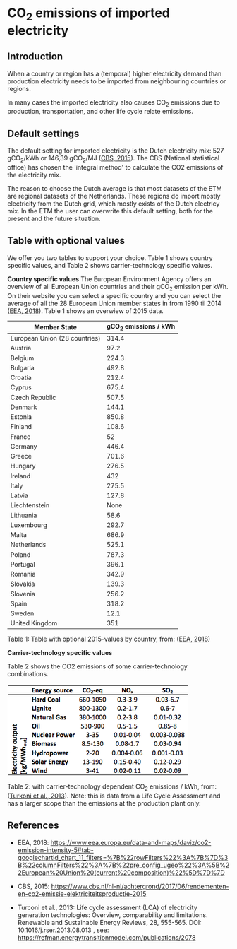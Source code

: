 # **CO<sub>2</sub> emissions of imported electricity**

## **Introduction**
When a country or region has a (temporal) higher electricity demand than production electricity needs to be imported from neighbouring countries or regions. 

In many cases the imported electricity also causes CO<sub>2</sub> emissions due to production, transportation, and other life cycle relate emissions. 


## **Default settings**

The default setting for imported electricity is the Dutch electricity mix: 527 gCO<sub>2</sub>/kWh or 146,39 gCO<sub>2</sub>/MJ (<a href="#ref">CBS, 2015</a>). The CBS (National statistical office) has chosen the 'integral method' to calculate the CO2 emissions of the electricity mix. 

The reason to choose the Dutch average is that most datasets of the ETM are regional datasets of the Netherlands. These regions do import mostly electricity from the Dutch grid, which mostly exists of the Dutch electricy mix. In the ETM the user can overwrite this default setting, both for the present and the future situation.

## **Table with optional values**

We offer you two tables to support your choice. Table 1 shows country specific values, and Table 2 shows carrier-technology specific values. 

**Country specific values**
The European Environment Agency offers an overview of all European Union countries and their gCO<sub>2</sub> emission per kWh. On their website you can select a specific country and you can select the average of all the 28 European Union member states in from 1990 til 2014 (<a href="#ref">EEA, 2018</a>). Table 1 shows an overwiew of 2015 data.


Member State		| gCO<sub>2</sub> emissions / kWh
------------- | -------------
European Union (28 countries)| 314.4 
Austria			| 97.2
Belgium			| 224.3
Bulgaria			| 492.8
Croatia			| 212.4
Cyprus				| 675.4
Czech Republic	| 507.5
Denmark			| 	144.1
Estonia			| 850.8
Finland			| 108.6
France				| 52
Germany			| 	446.4
Greece				| 701.6
Hungary			| 276.5
Ireland			| 432
Italy				| 275.5
Latvia				| 127.8
Liechtenstein		| 	None
Lithuania			| 58.6
Luxembourg		| 292.7
Malta				| 686.9
Netherlands		| 525.1
Poland				| 787.3
Portugal			| 396.1
Romania			| 342.9
Slovakia			| 139.3
Slovenia			| 256.2
Spain				| 318.2
Sweden				| 12.1
United Kingdom	| 351


Table 1: Table with optional 2015-values by country, from: (<a href="#ref">EEA, 2018</a>)


**Carrier-technology specific values**
<p>
Table 2 shows the CO2 emissions of some carrier-technology combinations.
  
![](../images/20180111_carrier-technology_co2_emissions.png)

<p>
  
Table 2: with carrier-technology dependent CO<sub>2</sub> emissions / kWh, from: (<a href="#ref">Turkoni et al., 2013</a>). Note: this is data from a Life Cycle Assessment and has a larger scope than the emissions at the production plant only. 

<a name="ref"></a>

**References**
----------
- EEA, 2018: https://www.eea.europa.eu/data-and-maps/daviz/co2-emission-intensity-5#tab-googlechartid_chart_11_filters=%7B%22rowFilters%22%3A%7B%7D%3B%22columnFilters%22%3A%7B%22pre_config_ugeo%22%3A%5B%22European%20Union%20(current%20composition)%22%5D%7D%7D

- CBS, 2015: https://www.cbs.nl/nl-nl/achtergrond/2017/06/rendementen-en-co2-emissie-elektriciteitsproductie-2015

- Turconi et al., 2013: Life cycle assessment (LCA) of electricity generation
technologies: Overview, comparability and limitations. Renewable and Sustainable Energy Reviews, 28, 555-565. DOI: 10.1016/j.rser.2013.08.013 , see: https://refman.energytransitionmodel.com/publications/2078 
